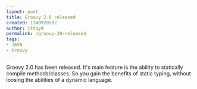 ```yaml
---
layout: post
title: Groovy 2.0 released
created: 1340920502
author: ittayd
permalink: /groovy-20-released
tags:
- JAVA
- Groovy
---
```

<p>Groovy 2.0 has been released. It's main feature is the ability to statically compile methods/classes. So you gain the benefits of static typing, without loosing the abilities of a dynamic language. </p>
